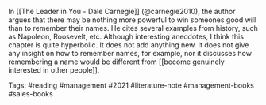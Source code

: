 In [[The Leader in You - Dale Carnegie]] (@carnegie2010), the author argues that there may be nothing more powerful to win someones good will than to remember their names. He cites several examples from history, such as Napoleon, Roosevelt, etc. Although interesting anecdotes, I think this chapter is quite hyperbolic. It does not add anything new. It does not give any insight on how to remember names, for example, nor it discusses how remembering a name would be different from [[become genuinely interested in other people]].

Tags: #reading #management #2021 #literature-note #management-books #sales-books